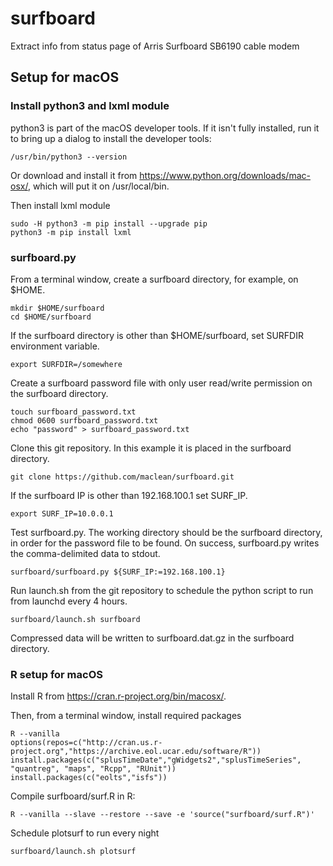 # surfboard
Extract info from status page of Arris Surfboard SB6190 cable modem

## Setup for macOS

### Install python3 and lxml module

python3 is part of the macOS developer tools. If it isn't fully installed, run it to bring up a dialog to install the developer tools:

    /usr/bin/python3 --version

Or download and install it from https://www.python.org/downloads/mac-osx/, which will put it on /usr/local/bin.

Then install lxml module

    sudo -H python3 -m pip install --upgrade pip
    python3 -m pip install lxml

### surfboard.py
From a terminal window, create a surfboard directory, for example, on $HOME.

    mkdir $HOME/surfboard
    cd $HOME/surfboard

If the surfboard directory is other than $HOME/surfboard, set SURFDIR environment variable.

    export SURFDIR=/somewhere

Create a surfboard password file with only user read/write permission on the surfboard directory.

    touch surfboard_password.txt
    chmod 0600 surfboard_password.txt
    echo "password" > surfboard_password.txt

Clone this git repository. In this example it is placed in the surfboard directory.

    git clone https://github.com/maclean/surfboard.git

If the surfboard IP is other than 192.168.100.1 set SURF_IP.

    export SURF_IP=10.0.0.1

Test surfboard.py. The working directory should be the surfboard directory, in order for the password file to be found. On success, surfboard.py writes the comma-delimited data to stdout.

    surfboard/surfboard.py ${SURF_IP:=192.168.100.1}

Run launch.sh from the git repository to schedule the python script to run from launchd every 4 hours.

    surfboard/launch.sh surfboard

Compressed data will be written to surfboard.dat.gz in the surfboard directory.

### R setup for macOS

Install R from https://cran.r-project.org/bin/macosx/.

Then, from a terminal window, install required packages

    R --vanilla
    options(repos=c("http://cran.us.r-project.org","https://archive.eol.ucar.edu/software/R"))
    install.packages(c("splusTimeDate","gWidgets2","splusTimeSeries", "quantreg", "maps", "Rcpp", "RUnit"))
    install.packages(c("eolts","isfs"))

Compile surfboard/surf.R in R:

    R --vanilla --slave --restore --save -e 'source("surfboard/surf.R")'

Schedule plotsurf to run every night

    surfboard/launch.sh plotsurf
